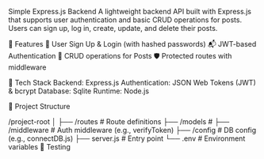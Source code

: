 Simple Express.js Backend
A lightweight backend API built with Express.js that supports user authentication and basic CRUD operations for posts. Users can sign up, log in, create, update, and delete their posts.

🚀 Features
🔐 User Sign Up & Login (with hashed passwords)
📬 JWT-based Authentication
🧾 CRUD operations for Posts
🛡️ Protected routes with middleware

🧰 Tech Stack
Backend: Express.js
Authentication: JSON Web Tokens (JWT) & bcrypt
Database: Sqlite
Runtime: Node.js

📁 Project Structure

/project-root
│
├── /routes        # Route definitions
├── /models        #
├── /middleware    # Auth middleware (e.g., verifyToken)
├── /config        # DB config (e.g., connectDB.js)
├── server.js      # Entry point
└── .env           # Environment variables
🧪 Testing


